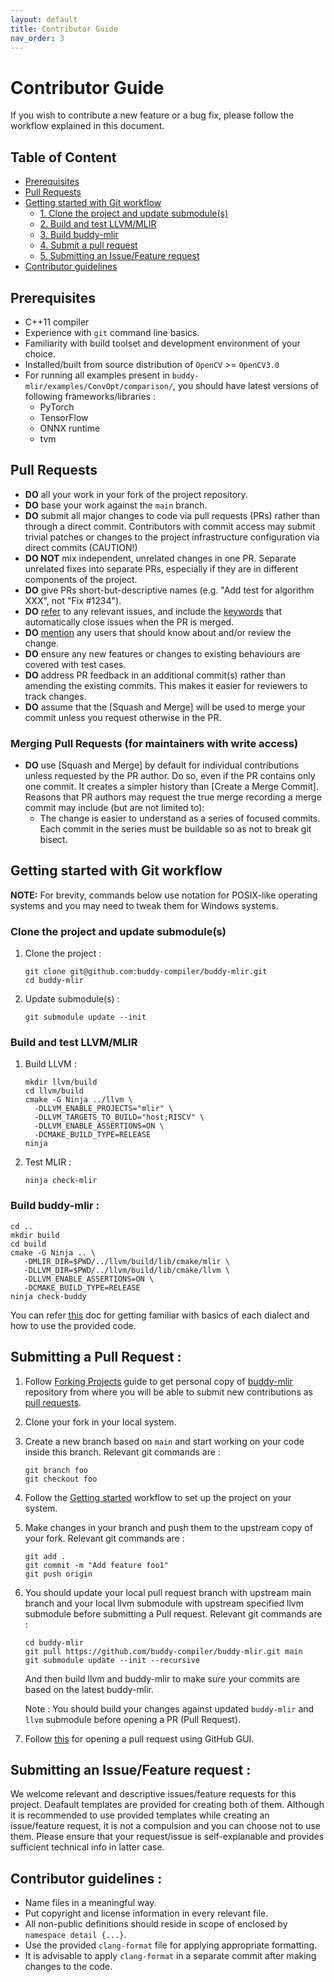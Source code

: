 ```yaml
---
layout: default
title: Contributor Guide
nav_order: 3
---
```


# Contributor Guide

If you wish to contribute a new feature or a bug fix, please follow the workflow explained in this document.

## Table of Content

- [Prerequisites](#prerequisites)
- [Pull Requests](#pull-requests)
- [Getting started with Git workflow](#getting-started-with-git-workflow)
  - [1. Clone the project and update submodule(s)](#clone-the-project-and-update-submodules)
  - [2. Build and test LLVM/MLIR](#build-and-test-llvmmlir)
  - [3. Build buddy-mlir](#build-buddy-mlir-)
  - [4. Submit a pull request](#submitting-a-pull-request-)
  - [5. Submitting an Issue/Feature request](#submitting-an-issuefeature-request-)
- [Contributor guidelines](#contributor-guidelines-)

## Prerequisites

- C++11 compiler
- Experience with `git` command line basics.
- Familiarity with build toolset and development environment of your choice.
- Installed/built from source distribution of `OpenCV` >= `OpenCV3.0 ` 
- For running all examples present in `buddy-mlir/examples/ConvOpt/comparison/`, you should have latest versions of following frameworks/libraries : 
  - PyTorch
  - TensorFlow
  - ONNX runtime
  - tvm

## Pull Requests

- **DO** all your work in your fork of the project repository. 
- **DO** base your work against the `main` branch.
- **DO** submit all major changes to code via pull requests (PRs) rather than through
  a direct commit. Contributors with commit access may submit trivial patches or changes to the project
  infrastructure configuration via direct commits (CAUTION!)
- **DO NOT** mix independent, unrelated changes in one PR.
  Separate unrelated fixes into separate PRs, especially if they are in different components of the project.
- **DO** give PRs short-but-descriptive names (e.g. "Add test for algorithm XXX", not "Fix #1234").
- **DO** [refer](https://docs.github.com/en/get-started/writing-on-github/working-with-advanced-formatting/autolinked-references-and-urls) to any 
  relevant issues, and include the [keywords](https://docs.github.com/en/issues/tracking-your-work-with-issues/linking-a-pull-request-to-an-issue) 
  that automatically close issues when the PR is merged.
- **DO** [mention](https://docs.github.com/en/get-started/writing-on-github/getting-started-with-writing-and-formatting-on-github/basic-writing-and-formatting-syntax#mentioning-people-and-teams) 
  any users that should know about and/or review the change.
- **DO** ensure any new features or changes to existing behaviours are covered with test cases.
- **DO** address PR feedback in an additional commit(s) rather than amending the existing commits.
  This makes it easier for reviewers to track changes.
- **DO** assume that the [Squash and Merge] will be used to merge your commit unless you
  request otherwise in the PR.

### Merging Pull Requests (for maintainers with write access)

- **DO** use [Squash and Merge] by default for individual contributions unless requested
  by the PR author. Do so, even if the PR contains only one commit. It creates a simpler
  history than [Create a Merge Commit]. Reasons that PR authors may request the true
  merge recording a merge commit may include (but are not limited to):
  - The change is easier to understand as a series of focused commits.
    Each commit in the series must be buildable so as not to break git bisect.

## Getting started with Git workflow

**NOTE:** For brevity, commands below use notation for POSIX-like operating
systems and you may need to tweak them for Windows systems.

### Clone the project and update submodule(s)

1. Clone the project : 

   ```shell
   git clone git@github.com:buddy-compiler/buddy-mlir.git
   cd buddy-mlir
   ```

2. Update submodule(s) : 

   ```shell
   git submodule update --init
   ```

### Build and test LLVM/MLIR

1. Build LLVM : 

   ```shell
   mkdir llvm/build
   cd llvm/build
   cmake -G Ninja ../llvm \
     -DLLVM_ENABLE_PROJECTS="mlir" \
     -DLLVM_TARGETS_TO_BUILD="host;RISCV" \
     -DLLVM_ENABLE_ASSERTIONS=ON \
     -DCMAKE_BUILD_TYPE=RELEASE
   ninja
   ```

 2. Test MLIR : 

    ```shell
    ninja check-mlir
    ```

### Build buddy-mlir : 

 ```shell
 cd ..
 mkdir build
 cd build
 cmake -G Ninja .. \
    -DMLIR_DIR=$PWD/../llvm/build/lib/cmake/mlir \
    -DLLVM_DIR=$PWD/../llvm/build/lib/cmake/llvm \
    -DLLVM_ENABLE_ASSERTIONS=ON \
    -DCMAKE_BUILD_TYPE=RELEASE
 ninja check-buddy
 ```

 You can refer [this](https://github.com/buddy-compiler/buddy-mlir#dialects) doc for getting familiar with basics of each dialect and how to use the provided code.

## Submitting a Pull Request : 

1. Follow [Forking Projects](https://docs.github.com/en/get-started/quickstart/contributing-to-projects) guide to get personal copy of 
   [buddy-mlir](https://github.com/buddy-compiler/buddy-mlir) repository from where you will be able to submit new contributions as 
   [pull requests](https://docs.github.com/en/pull-requests/collaborating-with-pull-requests/proposing-changes-to-your-work-with-pull-requests/about-pull-requests).

2. Clone your fork in your local system.

3. Create a new branch based on `main` and start working on your code inside this branch. Relevant git commands are : 

   ```shell
   git branch foo
   git checkout foo
   ```

4. Follow the [Getting started](#getting-started-with-git-workflow) workflow to set up the project on your system.

5. Make changes in your branch and push them to the upstream copy of your fork. Relevant git commands are : 

   ```shell
   git add .
   git commit -m "Add feature foo1"
   git push origin
   ```

6. You should update your local pull request branch with upstream main branch and your local llvm submodule with upstream specified llvm submodule before
   submitting a Pull request. Relevant git commands are : 

   ```shell
   cd buddy-mlir
   git pull https://github.com/buddy-compiler/buddy-mlir.git main
   git submodule update --init --recursive
   ```
    And then build llvm and buddy-mlir to make sure your commits are based on the latest buddy-mlir.

    Note : You should build your changes against updated `buddy-mlir` and `llvm` submodule before opening a PR (Pull Request).

7. Follow [this](https://docs.github.com/en/pull-requests/collaborating-with-pull-requests/proposing-changes-to-your-work-with-pull-requests/creating-a-pull-request)
   for opening a pull request using GitHub GUI.

## Submitting an Issue/Feature request : 

We welcome relevant and descriptive issues/feature requests for this project. Deafault templates are provided for creating both of them. Although it is recommended to use provided templates while creating an issue/feature request, it is not a compulsion and you can choose not to use them. Please ensure that your request/issue is self-explanable and provides sufficient technical info in latter case.



## Contributor guidelines : 

- Name files in a meaningful way.
- Put copyright and license information in every relevant file.
- All non-public definitions should reside in scope of enclosed by `namespace detail {...}`.
- Use the provided `clang-format` file for applying appropriate formatting.
- It is advisable to apply `clang-format` in a separate commit after making changes to the code.
